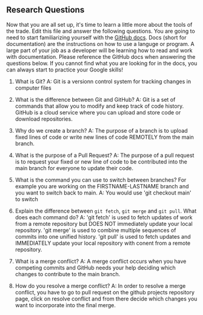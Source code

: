 ## Research Questions 

Now that you are all set up, it's time to learn a little more about the tools of the trade. Edit this file and answer the following questions. You are going to need to start familiarizing yourself with the [GitHub docs](https://docs.github.com/en). Docs (short for documentation) are the instructions on how to use a languge or program. A large part of your job as a developer will be learning how to read and work with documentation. Please reference the GitHub docs when answering the questions below. If you cannot find what you are looking for in the docs, you can always start to practice your Google skills!

1. What is Git?
A: Git is a versionn control system for tracking changes in computer files

2. What is the difference between Git and GitHub?
A: Git is a set of commands that allow you to modify and keep track of code history. GitHub is a cloud service where you can upload and store code or download repositories.

3. Why do we create a branch?
A: The purpose of a branch is to upload fixed lines of code or write new lines of code REMOTELY from the main branch.

4. What is the purpose of a Pull Request?
A: The purpose of a pull request is to request your fixed or new line of code to be contributed into the main branch for everyone to update their code.

5. What is the command you can use to switch between branches? For example you are working on the FIRSTNAME-LASTNAME branch and you want to switch back to main.
A: You would use  'git checkout main' to switch 

6. Explain the difference between `git fetch`, `git merge` and `git pull`. What does each command do?
A: 'git fetch' is used to fetch updates of work from a remote repository but DOES NOT immediately update your local repository. 'git merge' is used to combine multiple sequences of commits into one unified history. 'git pull' is used to fetch updates and IMMEDIATELY update your local repository with conent from a remote repository. 

7. What is a merge conflict?
A: A merge conflict occurs when you have competing commits and GitHub needs your help deciding which changes to contribute to the main branch.

8. How do you resolve a merge conflict?
A: In order to resolve a merge conflict, you have to go to pull request on the github projects repository page, click on resolve conflict and from there decide which changes you want to incorporate into the final merge.
